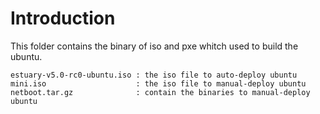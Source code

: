 # Introduction
This folder contains the binary of iso and pxe whitch used to build the ubuntu.
``` 
estuary-v5.0-rc0-ubuntu.iso : the iso file to auto-deploy ubuntu
mini.iso                    : the iso file to manual-deploy ubuntu
netboot.tar.gz              : contain the binaries to manual-deploy ubuntu
```
